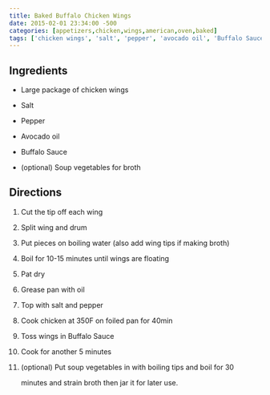 ```yaml
---
title: Baked Buffalo Chicken Wings
date: 2015-02-01 23:34:00 -500
categories: [appetizers,chicken,wings,american,oven,baked]
tags: ['chicken wings', 'salt', 'pepper', 'avocado oil', 'Buffalo Sauce', 'soup vegetables', 'cut', 'split', 'boil', 'pat dry', 'grease', 'top with', 'cook', 'toss', 'put', 'boil', 'strain', 'jar']
---
```


## Ingredients



-   Large package of chicken wings

-   Salt

-   Pepper

-   Avocado oil

-   Buffalo Sauce

-   (optional) Soup vegetables for broth



## Directions



1.  Cut the tip off each wing

2.  Split wing and drum

3.  Put pieces on boiling water (also add wing tips if making broth)

4.  Boil for 10-15 minutes until wings are floating

5.  Pat dry

6.  Grease pan with oil

7.  Top with salt and pepper

8.  Cook chicken at 350F on foiled pan for 40min

9.  Toss wings in Buffalo Sauce

10. Cook for another 5 minutes

11. (optional) Put soup vegetables in with boiling tips and boil for 30

    minutes and strain broth then jar it for later use.

